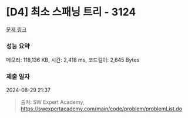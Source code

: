 # [D4] 최소 스패닝 트리 - 3124 

[문제 링크](https://swexpertacademy.com/main/code/problem/problemDetail.do?contestProbId=AV_mSnmKUckDFAWb) 

### 성능 요약

메모리: 118,136 KB, 시간: 2,418 ms, 코드길이: 2,645 Bytes

### 제출 일자

2024-08-29 21:37



> 출처: SW Expert Academy, https://swexpertacademy.com/main/code/problem/problemList.do